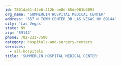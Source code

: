 ```yaml
---
id: 7801da61-43e6-412b-be8d-65de981b6093
org_name: 'SUMMERLIN HOSPITAL MEDICAL CENTER'
address: '657 N TOWN CENTER DR LAS VEGAS NV 89144'
city: 'Las Vegas'
state: NV
zip: '89144'
phone: 702-233-7500
category: hospitals-and-surgery-centers
services:
  - all-hospitals
title: 'SUMMERLIN HOSPITAL MEDICAL CENTER'
---
```

